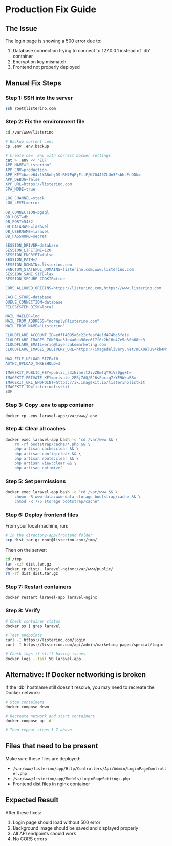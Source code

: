 # Production Fix Guide

## The Issue
The login page is showing a 500 error due to:
1. Database connection trying to connect to 127.0.0.1 instead of 'db' container
2. Encryption key mismatch
3. Frontend not properly deployed

## Manual Fix Steps

### Step 1: SSH into the server
```bash
ssh root@listerino.com
```

### Step 2: Fix the environment file
```bash
cd /var/www/listerino

# Backup current .env
cp .env .env.backup

# Create new .env with correct Docker settings
cat > .env << 'EOF'
APP_NAME="Listerino"
APP_ENV=production
APP_KEY=base64:1YA8nhjDSrRM7PqEjFitF/K704J3ZLUn5FsbhcPnODk=
APP_DEBUG=false
APP_URL=https://listerino.com
SPA_MODE=true

LOG_CHANNEL=stack
LOG_LEVEL=error

DB_CONNECTION=pgsql
DB_HOST=db
DB_PORT=5432
DB_DATABASE=laravel
DB_USERNAME=laravel
DB_PASSWORD=secret

SESSION_DRIVER=database
SESSION_LIFETIME=120
SESSION_ENCRYPT=false
SESSION_PATH=/
SESSION_DOMAIN=.listerino.com
SANCTUM_STATEFUL_DOMAINS=listerino.com,www.listerino.com
SESSION_SAME_SITE=lax
SESSION_SECURE_COOKIE=true

CORS_ALLOWED_ORIGINS=https://listerino.com,https://www.listerino.com

CACHE_STORE=database
QUEUE_CONNECTION=database
FILESYSTEM_DISK=local

MAIL_MAILER=log
MAIL_FROM_ADDRESS="noreply@listerino.com"
MAIL_FROM_NAME="Listerino"

CLOUDFLARE_ACCOUNT_ID=edff4095a6c22cfeaf4e1d474be5fe1e
CLOUDFLARE_IMAGES_TOKEN=e31e4a0da90ec617f0c2b16e47e5a30b68ce3
CLOUDFLARE_EMAIL=eric@layercakemarketing.com
CLOUDFLARE_IMAGES_DELIVERY_URL=https://imagedelivery.net/nCX0WluV4kb4MYRWgWWi4A

MAX_FILE_UPLOAD_SIZE=10
ASYNC_UPLOAD_THRESHOLD=3

IMAGEKIT_PUBLIC_KEY=public_s3zNiaelt2ivZUmfqY9iVz0gq+I=
IMAGEKIT_PRIVATE_KEY=private_2PBj7AQ/EJ6sFpciq7zYE9WkaB8=
IMAGEKIT_URL_ENDPOINT=https://ik.imagekit.io/listerinolistkit
IMAGEKIT_ID=listerinolistkit
EOF
```

### Step 3: Copy .env to app container
```bash
docker cp .env laravel-app:/var/www/.env
```

### Step 4: Clear all caches
```bash
docker exec laravel-app bash -c "cd /var/www && \
    rm -rf bootstrap/cache/*.php && \
    php artisan cache:clear && \
    php artisan config:clear && \
    php artisan route:clear && \
    php artisan view:clear && \
    php artisan optimize"
```

### Step 5: Set permissions
```bash
docker exec laravel-app bash -c "cd /var/www && \
    chown -R www-data:www-data storage bootstrap/cache && \
    chmod -R 775 storage bootstrap/cache"
```

### Step 6: Deploy frontend files
From your local machine, run:
```bash
# In the directory-app/frontend folder
scp dist.tar.gz root@listerino.com:/tmp/
```

Then on the server:
```bash
cd /tmp
tar -xzf dist.tar.gz
docker cp dist/. laravel-nginx:/var/www/public/
rm -rf dist dist.tar.gz
```

### Step 7: Restart containers
```bash
docker restart laravel-app laravel-nginx
```

### Step 8: Verify
```bash
# Check container status
docker ps | grep laravel

# Test endpoints
curl -I https://listerino.com/login
curl -I https://listerino.com/api/admin/marketing-pages/special/login

# Check logs if still having issues
docker logs --tail 50 laravel-app
```

## Alternative: If Docker networking is broken

If the 'db' hostname still doesn't resolve, you may need to recreate the Docker network:

```bash
# Stop containers
docker-compose down

# Recreate network and start containers
docker-compose up -d

# Then repeat steps 3-7 above
```

## Files that need to be present

Make sure these files are deployed:
- `/var/www/listerino/app/Http/Controllers/Api/Admin/LoginPageController.php`
- `/var/www/listerino/app/Models/LoginPageSettings.php`
- Frontend dist files in nginx container

## Expected Result

After these fixes:
1. Login page should load without 500 error
2. Background image should be saved and displayed properly
3. All API endpoints should work
4. No CORS errors